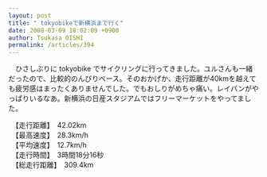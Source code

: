 ```yaml
---
layout: post
title: " tokyobikeで新横浜まで行く"
date: 2008-03-09 18:02:09 +0900
author: Tsukasa OISHI
permalink: /articles/394
---
```



　ひさしぶりに tokyobike でサイクリングに行ってきました。ユルさんも一緒だったので、比較的のんびりペース。そのおかげか、走行距離が40kmを越えても疲労感はまったくありませんでした。でもおしりがめちゃ痛い。レイパンがやっぱりいるなあ。新横浜の日産スタジアムではフリーマーケットをやってました。  

　【走行距離】　42.02km  
　【最高速度】　28.3km/h  
　【平均速度】　12.7km/h  
　【走行時間】　3時間18分16秒  
　【総走行距離】　309.4km  

